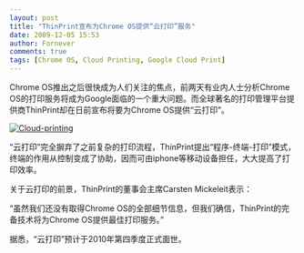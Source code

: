 ```yaml
---
layout: post
title: "ThinPrint宣布为Chrome OS提供“云打印”服务"
date: 2009-12-05 15:53
author: Fornever
comments: true
tags: [Chrome OS, Cloud Printing, Google Cloud Print]
---
```

Chrome OS推出之后很快成为人们关注的焦点，前两天有业内人士分析Chrome OS的打印服务将成为Google面临的一个重大问题。而全球著名的打印管理平台提供商ThinPrint却在日前宣布将要为Chrome OS提供“云打印”。

<a href="http://img.chromi.org/2009/12/Cloud-printing.png">![Cloud-printing](http://img.chromi.org/2009/12/Cloud-printing-550x339.png "Cloud-printing")</a>

“云打印”完全摒弃了之前复杂的打印流程，ThinPrint提出“程序-终端-打印”模式，终端的作用从控制变成了协助，因而可由iphone等移动设备担任，大大提高了打印效率。

关于云打印的前景，ThinPrint的董事会主席Carsten Mickeleit表示：



>

“虽然我们还没有取得Chrome OS的全部细节信息，但我们确信，ThinPrint的完备技术将为Chrome OS提供最佳打印服务。”



据悉，“云打印”预计于2010年第四季度正式面世。
